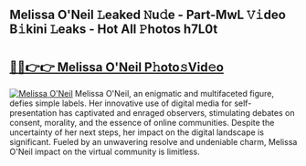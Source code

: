 ## Melissa O'Neil 𝙻eaked 𝙽u𝚍e - Part-MwL 𝚅𝚒deo B𝚒kini 𝙻eaks - Hot All 𝙿hotos h7L0t

# <h2><a href="http://ld04f0y.urlbe.top/?page=Melissa+O%27Neil">🔗🔗👉👉 Melissa O'Neil P𝚑oto𝚜Vid𝚎o</a></h2>

[![Melissa O'Neil](https://i.imgur.com/eBuTRDB.gif)](http://ld04f0y.urlbe.top/?page=Melissa+O%27Neil)
Melissa O'Neil, an enigmatic and multifaceted figure, defies simple labels. Her innovative use of digital media for self-presentation has captivated and enraged observers, stimulating debates on consent, morality, and the essence of online communities. Despite the uncertainty of her next steps, her impact on the digital landscape is significant. Fueled by an unwavering resolve and undeniable charm, Melissa O'Neil impact on the virtual community is limitless.
